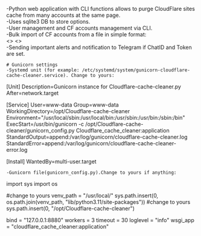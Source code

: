 -Python web application with CLI functions allows to purge CloudFlare sites cache from many accounts at the same page.  
-Uses sqlite3 DB to store options.  
-User management and CF accounts management via CLI.  
-Bulk import of CF accounts from a file in simple format:  
<<AccountName>> <<Token>>  
-Sending important alerts and notification to Telegram if ChatID and Token are set.  

```
# Gunicorn settings  
-Systemd unit (for example: /etc/systemd/system/gunicorn-cloudflare-cache-cleaner.service). Change to yours:
```
[Unit]
Description=Gunicorn instance for Cloudflare-cache-cleaner.py
After=network.target

[Service]
User=www-data
Group=www-data
WorkingDirectory=/opt/Cloudflare-cache-cleaner
Environment="/usr/local/sbin:/usr/local/bin:/usr/sbin:/usr/bin:/sbin:/bin"
ExecStart=/usr/bin/gunicorn -c /opt/Cloudflare-cache-cleaner/gunicorn_config.py Cloudflare_cache_cleaner:application
StandardOutput=append:/var/log/gunicorn/cloudflare-cache-cleaner.log
StandardError=append:/var/log/gunicorn/cloudflare-cache-cleaner-error.log

[Install]
WantedBy=multi-user.target
```
-Gunicorn file(gunicorn_config.py).Change to yours if anything:  
```
import sys
import os

#change to yours
venv_path = "/usr/local/"
sys.path.insert(0, os.path.join(venv_path, "lib/python3.11/site-packages"))
#change to yours
sys.path.insert(0, "/opt/Cloudflare-cache-cleaner")

bind = "127.0.0.1:8880"
workers = 3
timeout = 30
loglevel = "info"
wsgi_app = "cloudflare_cache_cleaner:application"

```
